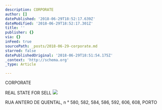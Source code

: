 ```yaml
---
description: CORPORATE
author: []
datePublished: '2018-06-29T18:52:17.639Z'
dateModified: '2018-06-29T18:52:17.301Z'
title: ''
publisher: {}
via: {}
inFeed: true
sourcePath: _posts/2018-06-29-corporate.md
starred: false
datePublishedOriginal: '2018-06-29T18:51:54.175Z'
_context: 'http://schema.org'
_type: Article

---
```

CORPORATE

REAL STATE FOR SELL
![](https://the-grid-user-content.s3-us-west-2.amazonaws.com/054d126c-714e-4b9c-8774-862b3a548222.jpg)

RUA ANTERO DE QUENTAL, n ° 580, 582, 584, 586, 592, 606, 608, PORTO